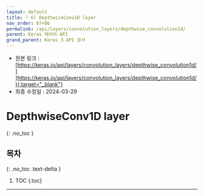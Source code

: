 ```yaml
---
layout: default
title: └ 6) DepthwiseConv1D layer
nav_order: 07+06
permalink: /api/layers/convolution_layers/depthwise_convolution1d/
parent: Keras 레이어 API
grand_parent: Keras 3 API 문서
---
```


* 원본 링크 : [https://keras.io/api/layers/convolution_layers/depthwise_convolution1d/](https://keras.io/api/layers/convolution_layers/depthwise_convolution1d/){:target="_blank"}
* 최종 수정일 : 2024-03-29

# DepthwiseConv1D layer
{: .no_toc }

## 목차
{: .no_toc .text-delta }

1. TOC
{:toc}

---
